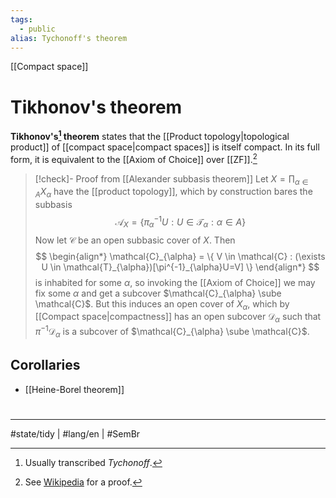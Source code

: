 ```yaml
---
tags:
  - public
alias: Tychonoff's theorem
---
```

[[Compact space]]
# Tikhonov's theorem

**Tikhonov's[^tych] theorem** states that the [[Product topology|topological product]] of [[compact space|compact spaces]] is itself compact.
In its full form, it is equivalent to the [[Axiom of Choice]] over [[ZF]].[^wiki]

  [^tych]: Usually transcribed _Tychonoff_.
  [^wiki]: See [Wikipedia](https://en.wikipedia.org/wiki/Tychonoff%27s_theorem#Proof_of_the_axiom_of_choice_from_Tychonoff's_theorem) for a proof.

> [!check]- Proof from [[Alexander subbasis theorem]]
> Let $X = \prod_{\alpha \in A}X_{\alpha}$ have the [[product topology]],
> which by construction bares the subbasis 
> $$
> \mathcal{A}_{X} = \{ \pi_{\alpha}^{-1}U : U \in \mathcal{T}_{\alpha} : \alpha \in A \}
> $$
> Now let $\mathcal{C}$ be an open subbasic cover of $X$.
> Then
> $$
> \begin{align*}
> \mathcal{C}_{\alpha} = \{ V \in \mathcal{C} : (\exists U \in \mathcal{T}_{\alpha})[\pi^{-1}_{\alpha}U=V] \}
> \end{align*}
> $$
> is inhabited for some $\alpha$,
> so invoking the [[Axiom of Choice]] we may fix some $\alpha$ and get a subcover $\mathcal{C}_{\alpha} \sube \mathcal{C}$.
> But this induces an open cover of $X_{\alpha}$, which by [[Compact space|compactness]] has an open subcover $\mathcal{D}_{\alpha}$ such that $\pi^{-1}\mathcal{D}_{\alpha}$ is a subcover of $\mathcal{C}_{\alpha} \sube \mathcal{C}$.
> <span class="QED"/>

## Corollaries

- [[Heine-Borel theorem]]

#
---
#state/tidy | #lang/en | #SemBr
